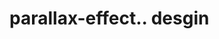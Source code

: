# parallax-effect.. desgin                                                                                                                                                                                                                                                                                                                    
